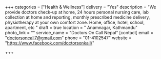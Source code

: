 +++
categories = ["Health & Wellness"]
delivery = "Yes"
description = "We provide doctors check-up at home, 24 hours personal nursing care, lab collection at home and reporting, monthly prescribed medicine delivery, physiotherapy at your own comfort zone. Home, office, hotel, school, apartment, etc "
draft = true
location = " Anamnagar, Kathmandu"
photo_link = ""
service_name = "Doctors On Call Nepal"
[contact]
email = "doctorsoncall7@gmail.com"
phone = "01-4102547"
website = "https://www.facebook.com/doctorsonkall/"

+++
